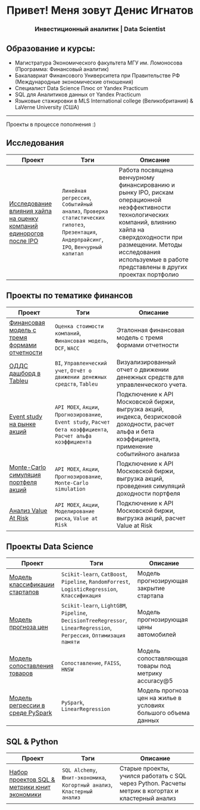 <div id="header" align="center">
    <h1>Привет! Меня зовут Денис Игнатов</h1>
    <h3>Инвестиционный аналитик | Data Scientist</h3>
</div>

## Образование и курсы:
- Магистратура Экономического факультета МГУ им. Ломоносова (Программа: Финансовый аналитик)
- Бакалавриат Финансового Университета при Правительстве РФ (Международные экономические отношения)
- Специалист Data Science Плюс от Yandex Practicum 
- SQL для Аналитиков данных от Yandex Practicum
- Языковые стажировки в MLS International college (Великобритания) & LaVerne University (США)

____
Проекты в процессе пополнения :)

## Исследования
| Проект        | Тэги                                                             | Описание                 |
| ------------- | ---------------------------------------------------------------- | ------------------------ | 
| [Исследование влияния хайпа на оценку компаний единорогов после IPO](https://github.com/Denis1gn/portfolio/tree/main/Researches%20and%20presentations) | `Линейная регрессия`, `Событийный анализ`, `Проверка статистических гипотез`, `Презентация`, `Андерпрайсинг`, `IPO`, `Венчурный капитал` | Работа посвящена венчурному финансированию и рынку IPO, рискам операционной неэффективности технологических компаний, влиянию хайпа на сверхдоходности при размещении. Методы исследования используемые в работе представлены в других проектах портфолио |

## Проекты по тематике финансов
| Проект        | Тэги                                                             | Описание                 |
| ------------- | ---------------------------------------------------------------- | ------------------------ | 
| [Финансовая модель с тремя формами отчетности](https://github.com/Denis1gn/portfolio/tree/main/Financial%20model) | `Оценка стоимости компаний`, `Финансовая модель`, `DCF`, `WACC` | Эталонная финансовая модель с тремя формами отчетности  |
| [ОДДС дашборд в Tableu](https://public.tableau.com/views/Cash-flowdashboard/Dashboard1?:language=en-US&publish=yes&:sid=&:display_count=n&:origin=viz_share_link) | `BI`, `Управленческий учет`, `Отчёт о движении денежных средств`, `Tableu`  | Визуализированный отчет о движении денежных средств для управленческого учета. |
| [Event study на рынке акций](https://github.com/Denis1gn/portfolio/tree/main/Stocks_project) | `API MOEX`, `Акции`, `Прогнозирование`, `Event study`, `Расчет бета коэффициента`, `Расчет альфа коэффициента`  | Подключение к API Mосковской биржи, выгрузка акций, индекса, безрисковой доходности, расчет альфа и бета коэффициента, применение событийного анализа |
| [Monte-Carlo симуляция портфеля акций](https://github.com/Denis1gn/portfolio/tree/main/Stocks_MC) | `API MOEX`, `Акции`, `Прогнозирование`, `Monte-Carlo simulation` | Подключение к API Mосковской биржи, выгрузка акций, проведения симуляций доходности портфеля |
| [Анализ Value At Risk](https://github.com/Denis1gn/portfolio/tree/main/Stocks_VAR) | `API MOEX`, `Акции`, `Моделирование риска`, `Value at Risk`  | Подключение к API Mосковской биржи, выгрузка акций, расчет Value at Risk |



## Проекты Data Science
| Проект        | Тэги                                                             | Описание                 |
| ------------- | ---------------------------------------------------------------- | ------------------------ | 
| [Модель классификации стартапов](https://github.com/Denis1gn/portfolio/tree/main/Startup%20classification) | `Scikit-learn`, `CatBoost`, `Pipeline`, `RandomForrest`, `LogisticRegression`, `Классификация`  | Модель прогнозирующая закрытие стартапа |
| [Модель прогноза цен](https://github.com/Denis1gn/portfolio/tree/main/Price%20regression) | `Scikit-learn`, `LightGBM`, `Pipeline`, `DecisionTreeRegressor`, `LinearRegression`, `Регрессия`, `Оптимизация памяти`   | Модель прогнозирующая цены автомобилей |
| [Модель сопоставления товаров](https://github.com/Denis1gn/portfolio/tree/main/Matching) | `Сопоставление`, `FAISS`, `HNSW`| Модель сопоставляющая товары под метрику accuracy@5|
| [Модель регрессии в среде PySpark](https://github.com/Denis1gn/portfolio/tree/main/PySpark_regression) | `PySpark`, `LinearRegression`| Модель прогноза цен на жилье в условиях большого объема данных|

## SQL & Python
| Проект        | Тэги                                                             | Описание                 |
| ------------- | ---------------------------------------------------------------- | ------------------------ | 
| [Набор проектов SQL & метрики юнит экономики](https://github.com/Denis1gn/portfolio/tree/main/SQL%3APython%20projects) | `SQL Alchemy`, `Юнит-экономика`, `Когортный анализ`, `Кластерный анализ`  | Старые проекты, учился работать с SQL через Python. Расчеты метрик в когортах и кластерный анализ |


  
